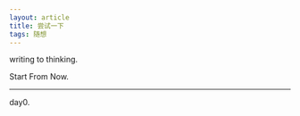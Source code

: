 ```yaml
---
layout: article
title: 尝试一下
tags: 随想 
---
```


writing to thinking. 

<!--more-->

Start From Now.

---

day0.
